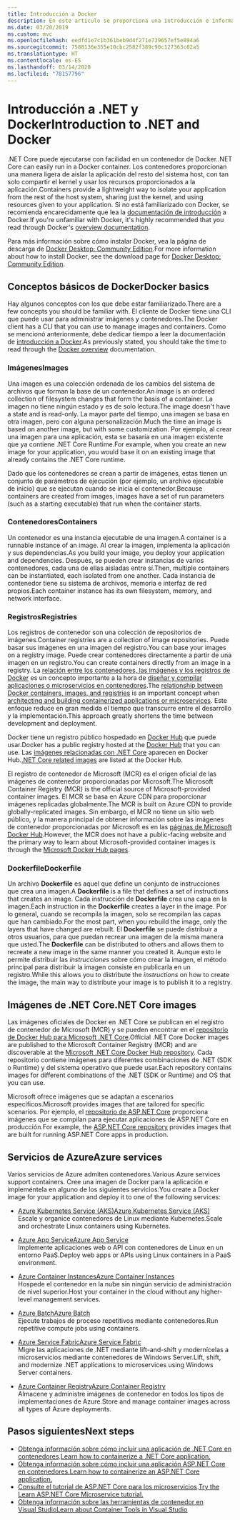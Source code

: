 ```yaml
---
title: Introducción a Docker
description: En este artículo se proporciona una introducción e información general para Docker en el contexto de una aplicación de .NET Core.
ms.date: 03/20/2019
ms.custom: mvc
ms.openlocfilehash: eedfd1e7c1b361beb9d4f271e739657ef5e894a6
ms.sourcegitcommit: 7588136e355e10cbc2582f389c90c127363c02a5
ms.translationtype: HT
ms.contentlocale: es-ES
ms.lasthandoff: 03/14/2020
ms.locfileid: "78157796"
---
```

# <a name="introduction-to-net-and-docker"></a><span data-ttu-id="c59fa-103">Introducción a .NET y Docker</span><span class="sxs-lookup"><span data-stu-id="c59fa-103">Introduction to .NET and Docker</span></span>

<span data-ttu-id="c59fa-104">.NET Core puede ejecutarse con facilidad en un contenedor de Docker.</span><span class="sxs-lookup"><span data-stu-id="c59fa-104">.NET Core can easily run in a Docker container.</span></span> <span data-ttu-id="c59fa-105">Los contenedores proporcionan una manera ligera de aislar la aplicación del resto del sistema host, con tan solo compartir el kernel y usar los recursos proporcionados a la aplicación.</span><span class="sxs-lookup"><span data-stu-id="c59fa-105">Containers provide a lightweight way to isolate your application from the rest of the host system, sharing just the kernel, and using resources given to your application.</span></span> <span data-ttu-id="c59fa-106">Si no está familiarizado con Docker, se recomienda encarecidamente que lea la [documentación de introducción](https://docs.docker.com/engine/docker-overview/) a Docker.</span><span class="sxs-lookup"><span data-stu-id="c59fa-106">If you're unfamiliar with Docker, it's highly recommended that you read through Docker's [overview documentation](https://docs.docker.com/engine/docker-overview/).</span></span>

<span data-ttu-id="c59fa-107">Para más información sobre cómo instalar Docker, vea la página de descarga de [Docker Desktop: Community Edition](https://www.docker.com/products/docker-desktop).</span><span class="sxs-lookup"><span data-stu-id="c59fa-107">For more information about how to install Docker, see the download page for [Docker Desktop: Community Edition](https://www.docker.com/products/docker-desktop).</span></span>

## <a name="docker-basics"></a><span data-ttu-id="c59fa-108">Conceptos básicos de Docker</span><span class="sxs-lookup"><span data-stu-id="c59fa-108">Docker basics</span></span>

<span data-ttu-id="c59fa-109">Hay algunos conceptos con los que debe estar familiarizado.</span><span class="sxs-lookup"><span data-stu-id="c59fa-109">There are a few concepts you should be familiar with.</span></span> <span data-ttu-id="c59fa-110">El cliente de Docker tiene una CLI que puede usar para administrar imágenes y contenedores.</span><span class="sxs-lookup"><span data-stu-id="c59fa-110">The Docker client has a CLI that you can use to manage images and containers.</span></span> <span data-ttu-id="c59fa-111">Como se mencionó anteriormente, debe dedicar tiempo a leer la documentación de [introducción a Docker](https://docs.docker.com/engine/docker-overview/).</span><span class="sxs-lookup"><span data-stu-id="c59fa-111">As previously stated, you should take the time to read through the [Docker overview](https://docs.docker.com/engine/docker-overview/) documentation.</span></span>

### <a name="images"></a><span data-ttu-id="c59fa-112">Imágenes</span><span class="sxs-lookup"><span data-stu-id="c59fa-112">Images</span></span>

<span data-ttu-id="c59fa-113">Una imagen es una colección ordenada de los cambios del sistema de archivos que forman la base de un contenedor.</span><span class="sxs-lookup"><span data-stu-id="c59fa-113">An image is an ordered collection of filesystem changes that form the basis of a container.</span></span> <span data-ttu-id="c59fa-114">La imagen no tiene ningún estado y es de solo lectura.</span><span class="sxs-lookup"><span data-stu-id="c59fa-114">The image doesn't have a state and is read-only.</span></span> <span data-ttu-id="c59fa-115">La mayor parte del tiempo, una imagen se basa en otra imagen, pero con alguna personalización.</span><span class="sxs-lookup"><span data-stu-id="c59fa-115">Much the time an image is based on another image, but with some customization.</span></span> <span data-ttu-id="c59fa-116">Por ejemplo, al crear una imagen para una aplicación, esta se basaría en una imagen existente que ya contiene .NET Core Runtime.</span><span class="sxs-lookup"><span data-stu-id="c59fa-116">For example, when you create an new image for your application, you would base it on an existing image that already contains the .NET Core runtime.</span></span>

<span data-ttu-id="c59fa-117">Dado que los contenedores se crean a partir de imágenes, estas tienen un conjunto de parámetros de ejecución (por ejemplo, un archivo ejecutable de inicio) que se ejecutan cuando se inicia el contenedor.</span><span class="sxs-lookup"><span data-stu-id="c59fa-117">Because containers are created from images, images have a set of run parameters (such as a starting executable) that run when the container starts.</span></span>

### <a name="containers"></a><span data-ttu-id="c59fa-118">Contenedores</span><span class="sxs-lookup"><span data-stu-id="c59fa-118">Containers</span></span>

<span data-ttu-id="c59fa-119">Un contenedor es una instancia ejecutable de una imagen.</span><span class="sxs-lookup"><span data-stu-id="c59fa-119">A container is a runnable instance of an image.</span></span> <span data-ttu-id="c59fa-120">Al crear la imagen, implementa la aplicación y sus dependencias.</span><span class="sxs-lookup"><span data-stu-id="c59fa-120">As you build your image, you deploy your application and dependencies.</span></span> <span data-ttu-id="c59fa-121">Después, se pueden crear instancias de varios contenedores, cada una de ellas aisladas entre sí.</span><span class="sxs-lookup"><span data-stu-id="c59fa-121">Then, multiple containers can be instantiated, each isolated from one another.</span></span> <span data-ttu-id="c59fa-122">Cada instancia de contenedor tiene su sistema de archivos, memoria e interfaz de red propios.</span><span class="sxs-lookup"><span data-stu-id="c59fa-122">Each container instance has its own filesystem, memory, and network interface.</span></span>

### <a name="registries"></a><span data-ttu-id="c59fa-123">Registros</span><span class="sxs-lookup"><span data-stu-id="c59fa-123">Registries</span></span>

<span data-ttu-id="c59fa-124">Los registros de contenedor son una colección de repositorios de imágenes.</span><span class="sxs-lookup"><span data-stu-id="c59fa-124">Container registries are a collection of image repositories.</span></span> <span data-ttu-id="c59fa-125">Puede basar sus imágenes en una imagen del registro.</span><span class="sxs-lookup"><span data-stu-id="c59fa-125">You can base your images on a registry image.</span></span> <span data-ttu-id="c59fa-126">Puede crear contenedores directamente a partir de una imagen en un registro.</span><span class="sxs-lookup"><span data-stu-id="c59fa-126">You can create containers directly from an image in a registry.</span></span> <span data-ttu-id="c59fa-127">La [relación entre los contenedores, las imágenes y los registros de Docker](../../architecture/microservices/container-docker-introduction/docker-containers-images-registries.md) es un concepto importante a la hora de [diseñar y compilar aplicaciones o microservicios en contenedores](../../architecture/microservices/architect-microservice-container-applications/index.md).</span><span class="sxs-lookup"><span data-stu-id="c59fa-127">The [relationship between Docker containers, images, and registries](../../architecture/microservices/container-docker-introduction/docker-containers-images-registries.md) is an important concept when [architecting and building containerized applications or microservices](../../architecture/microservices/architect-microservice-container-applications/index.md).</span></span> <span data-ttu-id="c59fa-128">Este enfoque reduce en gran medida el tiempo que transcurre entre el desarrollo y la implementación.</span><span class="sxs-lookup"><span data-stu-id="c59fa-128">This approach greatly shortens the time between development and deployment.</span></span>

<span data-ttu-id="c59fa-129">Docker tiene un registro público hospedado en [Docker Hub](https://hub.docker.com/) que puede usar.</span><span class="sxs-lookup"><span data-stu-id="c59fa-129">Docker has a public registry hosted at the [Docker Hub](https://hub.docker.com/) that you can use.</span></span> <span data-ttu-id="c59fa-130">Las [imágenes relacionadas con .NET Core](https://hub.docker.com/_/microsoft-dotnet-core/) aparecen en Docker Hub.</span><span class="sxs-lookup"><span data-stu-id="c59fa-130">[.NET Core related images](https://hub.docker.com/_/microsoft-dotnet-core/) are listed at the Docker Hub.</span></span>

<span data-ttu-id="c59fa-131">El registro de contenedor de Microsoft (MCR) es el origen oficial de las imágenes de contenedor proporcionadas por Microsoft.</span><span class="sxs-lookup"><span data-stu-id="c59fa-131">The Microsoft Container Registry (MCR) is the official source of Microsoft-provided container images.</span></span> <span data-ttu-id="c59fa-132">El MCR se basa en Azure CDN para proporcionar imágenes replicadas globalmente.</span><span class="sxs-lookup"><span data-stu-id="c59fa-132">The MCR is built on Azure CDN to provide globally-replicated images.</span></span> <span data-ttu-id="c59fa-133">Sin embargo, el MCR no tiene un sitio web público, y la manera principal de obtener información sobre las imágenes de contenedor proporcionadas por Microsoft es en las [páginas de Microsoft Docker Hub](https://hub.docker.com/_/microsoft-dotnet-core/).</span><span class="sxs-lookup"><span data-stu-id="c59fa-133">However, the MCR does not have a public-facing website and the primary way to learn about Microsoft-provided container images is through the [Microsoft Docker Hub pages](https://hub.docker.com/_/microsoft-dotnet-core/).</span></span>

### <a name="dockerfile"></a><span data-ttu-id="c59fa-134">Dockerfile</span><span class="sxs-lookup"><span data-stu-id="c59fa-134">Dockerfile</span></span>

<span data-ttu-id="c59fa-135">Un archivo **Dockerfile** es aquel que define un conjunto de instrucciones que crea una imagen.</span><span class="sxs-lookup"><span data-stu-id="c59fa-135">A **Dockerfile** is a file that defines a set of instructions that creates an image.</span></span> <span data-ttu-id="c59fa-136">Cada instrucción de **Dockerfile** crea una capa en la imagen.</span><span class="sxs-lookup"><span data-stu-id="c59fa-136">Each instruction in the **Dockerfile** creates a layer in the image.</span></span> <span data-ttu-id="c59fa-137">Por lo general, cuando se recompila la imagen, solo se recompilan las capas que han cambiado.</span><span class="sxs-lookup"><span data-stu-id="c59fa-137">For the most part, when you rebuild the image, only the layers that have changed are rebuilt.</span></span> <span data-ttu-id="c59fa-138">El **Dockerfile** se puede distribuir a otros usuarios, para que puedan recrear una imagen de la misma manera que usted.</span><span class="sxs-lookup"><span data-stu-id="c59fa-138">The **Dockerfile** can be distributed to others and allows them to recreate a new image in the same manner you created it.</span></span> <span data-ttu-id="c59fa-139">Aunque esto le permite distribuir las *instrucciones* sobre cómo crear la imagen, el método principal para distribuir la imagen consiste en publicarla en un registro.</span><span class="sxs-lookup"><span data-stu-id="c59fa-139">While this allows you to distribute the *instructions* on how to create the image, the main way to distribute your image is to publish it to a registry.</span></span>

## <a name="net-core-images"></a><span data-ttu-id="c59fa-140">Imágenes de .NET Core</span><span class="sxs-lookup"><span data-stu-id="c59fa-140">.NET Core images</span></span>

<span data-ttu-id="c59fa-141">Las imágenes oficiales de Docker en .NET Core se publican en el registro de contenedor de Microsoft (MCR) y se pueden encontrar en el [repositorio de Docker Hub para Microsoft .NET Core](https://hub.docker.com/_/microsoft-dotnet-core/).</span><span class="sxs-lookup"><span data-stu-id="c59fa-141">Official .NET Core Docker images are published to the Microsoft Container Registry (MCR) and are discoverable at the [Microsoft .NET Core Docker Hub repository](https://hub.docker.com/_/microsoft-dotnet-core/).</span></span> <span data-ttu-id="c59fa-142">Cada repositorio contiene imágenes para diferentes combinaciones de .NET (SDK o Runtime) y del sistema operativo que puede usar.</span><span class="sxs-lookup"><span data-stu-id="c59fa-142">Each repository contains images for different combinations of the .NET (SDK or Runtime) and OS that you can use.</span></span>

<span data-ttu-id="c59fa-143">Microsoft ofrece imágenes que se adaptan a escenarios específicos.</span><span class="sxs-lookup"><span data-stu-id="c59fa-143">Microsoft provides images that are tailored for specific scenarios.</span></span> <span data-ttu-id="c59fa-144">Por ejemplo, el [repositorio de ASP.NET Core](https://hub.docker.com/_/microsoft-dotnet-core-aspnet/) proporciona imágenes que se compilan para ejecutar aplicaciones de ASP.NET Core en producción.</span><span class="sxs-lookup"><span data-stu-id="c59fa-144">For example, the [ASP.NET Core repository](https://hub.docker.com/_/microsoft-dotnet-core-aspnet/) provides images that are built for running ASP.NET Core apps in production.</span></span>

## <a name="azure-services"></a><span data-ttu-id="c59fa-145">Servicios de Azure</span><span class="sxs-lookup"><span data-stu-id="c59fa-145">Azure services</span></span>

<span data-ttu-id="c59fa-146">Varios servicios de Azure admiten contenedores.</span><span class="sxs-lookup"><span data-stu-id="c59fa-146">Various Azure services support containers.</span></span> <span data-ttu-id="c59fa-147">Cree una imagen de Docker para la aplicación e impleméntela en alguno de los siguientes servicios:</span><span class="sxs-lookup"><span data-stu-id="c59fa-147">You create a Docker image for your application and deploy it to one of the following services:</span></span>

- <span data-ttu-id="c59fa-148">[Azure Kubernetes Service (AKS)](https://azure.microsoft.com/services/kubernetes-service/)</span><span class="sxs-lookup"><span data-stu-id="c59fa-148">[Azure Kubernetes Service (AKS)](https://azure.microsoft.com/services/kubernetes-service/)</span></span>\
<span data-ttu-id="c59fa-149">Escale y organice contenedores de Linux mediante Kubernetes.</span><span class="sxs-lookup"><span data-stu-id="c59fa-149">Scale and orchestrate Linux containers using Kubernetes.</span></span>

- <span data-ttu-id="c59fa-150">[Azure App Service](https://azure.microsoft.com/services/app-service/containers/)</span><span class="sxs-lookup"><span data-stu-id="c59fa-150">[Azure App Service](https://azure.microsoft.com/services/app-service/containers/)</span></span>\
<span data-ttu-id="c59fa-151">Implemente aplicaciones web o API con contenedores de Linux en un entorno PaaS.</span><span class="sxs-lookup"><span data-stu-id="c59fa-151">Deploy web apps or APIs using Linux containers in a PaaS environment.</span></span>

- <span data-ttu-id="c59fa-152">[Azure Container Instances](https://azure.microsoft.com/services/container-instances/)</span><span class="sxs-lookup"><span data-stu-id="c59fa-152">[Azure Container Instances](https://azure.microsoft.com/services/container-instances/)</span></span>\
<span data-ttu-id="c59fa-153">Hospede el contenedor en la nube sin ningún servicio de administración de nivel superior.</span><span class="sxs-lookup"><span data-stu-id="c59fa-153">Host your container in the cloud without any higher-level management services.</span></span>

- <span data-ttu-id="c59fa-154">[Azure Batch](https://azure.microsoft.com/services/batch/)</span><span class="sxs-lookup"><span data-stu-id="c59fa-154">[Azure Batch](https://azure.microsoft.com/services/batch/)</span></span>\
<span data-ttu-id="c59fa-155">Ejecute trabajos de proceso repetitivos mediante contenedores.</span><span class="sxs-lookup"><span data-stu-id="c59fa-155">Run repetitive compute jobs using containers.</span></span>

- <span data-ttu-id="c59fa-156">[Azure Service Fabric](https://azure.microsoft.com/services/service-fabric/)</span><span class="sxs-lookup"><span data-stu-id="c59fa-156">[Azure Service Fabric](https://azure.microsoft.com/services/service-fabric/)</span></span>\
<span data-ttu-id="c59fa-157">Migre las aplicaciones de .NET mediante lift-and-shift y modernícelas a microservicios mediante contenedores de Windows Server.</span><span class="sxs-lookup"><span data-stu-id="c59fa-157">Lift, shift, and modernize .NET applications to microservices using Windows Server containers.</span></span>

- <span data-ttu-id="c59fa-158">[Azure Container Registry](https://azure.microsoft.com/services/container-registry/)</span><span class="sxs-lookup"><span data-stu-id="c59fa-158">[Azure Container Registry](https://azure.microsoft.com/services/container-registry/)</span></span>\
<span data-ttu-id="c59fa-159">Almacene y administre imágenes de contenedor en todos los tipos de implementaciones de Azure.</span><span class="sxs-lookup"><span data-stu-id="c59fa-159">Store and manage container images across all types of Azure deployments.</span></span>

## <a name="next-steps"></a><span data-ttu-id="c59fa-160">Pasos siguientes</span><span class="sxs-lookup"><span data-stu-id="c59fa-160">Next steps</span></span>

- <span data-ttu-id="c59fa-161">[Obtenga información sobre cómo incluir una aplicación de .NET Core en contenedores](build-container.md).</span><span class="sxs-lookup"><span data-stu-id="c59fa-161">[Learn how to containerize a .NET Core application.](build-container.md)</span></span>
- [<span data-ttu-id="c59fa-162">Obtenga información sobre cómo incluir una aplicación ASP.NET Core en contenedores.</span><span class="sxs-lookup"><span data-stu-id="c59fa-162">Learn how to containerize an ASP.NET Core application.</span></span>](/aspnet/core/host-and-deploy/docker/building-net-docker-images)
- <span data-ttu-id="c59fa-163">[Consulte el tutorial de ASP.NET Core para los microservicios](https://dotnet.microsoft.com/learn/web/aspnet-microservice-tutorial/intro).</span><span class="sxs-lookup"><span data-stu-id="c59fa-163">[Try the Learn ASP.NET Core Microservice tutorial.](https://dotnet.microsoft.com/learn/web/aspnet-microservice-tutorial/intro)</span></span>
- [<span data-ttu-id="c59fa-164">Obtenga información sobre las herramientas de contenedor en Visual Studio</span><span class="sxs-lookup"><span data-stu-id="c59fa-164">Learn about Container Tools in Visual Studio</span></span>](/visualstudio/containers/overview)

